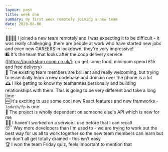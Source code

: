 ```yaml
---
layour: post
title: week one
summary: my first week remotely joining a new team
date: 2020-08-06
---
```


👨‍👩‍👧‍👧 I joined a new team remotely and I was expecting it to be difficult  -  it was really challenging. there are people at work who have started new jobs and even new CAREERS in lockdown, they're very impressive!  
🛍 It's the team that looks after the coop delivery service ([https://quickshop.coop.co.uk/], go get some food, minimum spend £15 and free delivery)  
📱 The existing team members are brilliant and really welcoming, but trying to essentially learn a new codebase and domain over the phone is a lot  
🕰 I like getting to know my teamamtes personally and building relationships with them. This is going to be very different and take a long time  
🆕 It's exciting to use some cool new React features and new framworks - `lodash/fp` is one  
🛒 The project is wholly dependent on someone else's API which is new for me  
👩‍💻 I haven't worked on a service I use before that I can recall  
😴 Way more developers than I'm used to - we are trying to work out the best way for us all to work together so the new team members can learn but we don't all get totally drained - this isn't easy  
🏆 I won the team Friday quiz, feels important to mention that  
